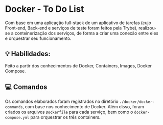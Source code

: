 # Docker - To Do List
Com base em uma aplicação full-stack de um aplicativo de tarefas (cujo Front-end, Back-end e serviços de teste foram feitos pela Trybe), realizou-se a conteinerização dos serviços, de forma a criar uma conexão entre eles e orquestrar seu funcionamento.

## :bulb: Habilidades:
Feito a partir dos conhecimentos de Docker, Containers, Images, Docker Compose.

## :computer: Comandos
Os comandos elaborados foram registrados no diretório `./docker/docker-commands`, com base nos conhecimento de Docker. Além disso, foram criados os arquivos `Dockerfile` para cada serviço, bem como o `docker-compose.yml` para orquestrar os três containers.
